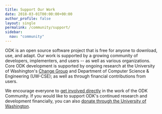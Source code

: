```yaml
---
title: Support Our Work
date: 2018-03-01T00:00:00+00:00
author_profile: false
layout: single
permalink: /community/support/
sidebar:
  nav: "community"
---
```


ODK is an open source software project that is free for anyone to download, use, and adapt. Our work is supported by a growing community of developers, implementers, and users -- as well as various organizations. Core ODK development is supported by ongoing research at the University of Washington's [Change Group](http://change.washington.edu) and Department of Computer Science & Engineering (UW-CSE); as well as through financial contributions from users.

We encourage everyone to [get involved directly](/community/) in the work of the ODK Community. If you would like to support ODK's continued research and development financially, you can also [donate through the University of Washington](https://www.washington.edu/giving/make-a-gift?source_typ=3&source=CSEODK).
